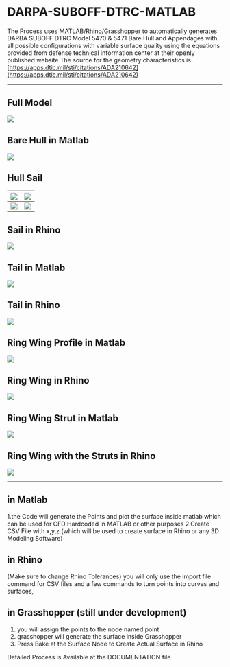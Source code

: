 # DARPA-SUBOFF-DTRC-MATLAB
The Process uses MATLAB/Rhino/Grasshopper to automatically generates DARBA SUBOFF DTRC Model 5470 & 5471 Bare Hull and Appendages with all possible configurations with variable surface quality using the equations provided from defense technical information center at their openly published website The source for the geometry characteristics is  [https://apps.dtic.mil/sti/citations/ADA210642](https://apps.dtic.mil/sti/citations/ADA210642)
 
----
## Full Model
![](https://raw.githubusercontent.com/Zachary-Kelada/DARPA-SUBOFF-DTRC-Automated-Surface/main/README%20Pictures/1.png)

## Bare Hull in Matlab
![](https://github.com/Zachary-Kelada/DARPA-SUBOFF-DTRC-Automated-Surface/blob/main/README%20Pictures/2.png?raw=true)

## Hull Sail
| ![](https://github.com/Zachary-Kelada/DARPA-SUBOFF-DTRC-Automated-Surface/blob/main/README%20Pictures/3.png?raw=true) |![](https://github.com/Zachary-Kelada/DARPA-SUBOFF-DTRC-Automated-Surface/blob/main/README%20Pictures/4.png?raw=true)  |
|--|--|
![](https://github.com/Zachary-Kelada/DARPA-SUBOFF-DTRC-Automated-Surface/blob/main/README%20Pictures/5.png?raw=true) |![](https://github.com/Zachary-Kelada/DARPA-SUBOFF-DTRC-Automated-Surface/blob/main/README%20Pictures/6.png?raw=true)  |) |![](https://github.com/Zachary-Kelada/DARPA-SUBOFF-DTRC-Automated-Surface/blob/main/README%20Pictures/4.png?raw=true)  |

## Sail in Rhino
![](https://github.com/Zachary-Kelada/DARPA-SUBOFF-DTRC-Automated-Surface/blob/main/README%20Pictures/7.png?raw=true)

## Tail in Matlab
![](https://github.com/Zachary-Kelada/DARPA-SUBOFF-DTRC-Automated-Surface/blob/main/README%20Pictures/8.png?raw=true)
## Tail in Rhino
![](https://github.com/Zachary-Kelada/DARPA-SUBOFF-DTRC-Automated-Surface/blob/main/README%20Pictures/9.png?raw=true)
## Ring Wing Profile in Matlab
![](https://github.com/Zachary-Kelada/DARPA-SUBOFF-DTRC-Automated-Surface/blob/main/README%20Pictures/10.png?raw=true)
## Ring Wing in Rhino
![](https://github.com/Zachary-Kelada/DARPA-SUBOFF-DTRC-Automated-Surface/blob/main/README%20Pictures/11.png?raw=true)
## Ring Wing Strut in Matlab
![](https://github.com/Zachary-Kelada/DARPA-SUBOFF-DTRC-Automated-Surface/blob/main/README%20Pictures/12.png?raw=true)
## Ring Wing with the Struts in Rhino
![](https://github.com/Zachary-Kelada/DARPA-SUBOFF-DTRC-Automated-Surface/blob/main/README%20Pictures/13.png?raw=true)


---
## in Matlab 
1.the Code will generate the Points and plot the surface inside matlab which can be used for CFD Hardcoded in MATLAB or other purposes 2.Create CSV File with x,y,z (which will be used to create surface in Rhino or any 3D Modeling Software)

## in Rhino
 (Make sure to change Rhino Tolerances) you will only use the import file command for CSV files and a few commands to turn points into curves and surfaces,

## in Grasshopper (still under development)

1.  you will assign the points to the node named point
2.  grasshopper will generate the surface inside Grasshopper
3.  Press Bake at the Surface Node to Create Actual Surface in Rhino

Detailed Process is Available at the DOCUMENTATION file
